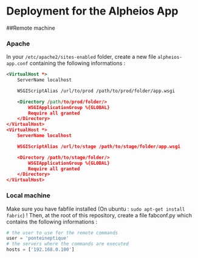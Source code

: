 Deployment for the Alpheios App
===

##Remote machine

### Apache
In your `/etc/apache2/sites-enabled` folder, create a new file `alpheios-app.conf` containing the following informations :

```xml
<VirtualHost *>
    ServerName localhost

    WSGIScriptAlias /url/to/prod /path/to/prod/folder/app.wsgi

    <Directory /path/to/prod/folder/>
        WSGIApplicationGroup %{GLOBAL}
        Require all granted
    </Directory>
</VirtualHost>
<VirtualHost *>
    ServerName localhost

    WSGIScriptAlias /url/to/stage /path/to/stage/folder/app.wsgi

    <Directory /path/to/stage/folder/>
        WSGIApplicationGroup %{GLOBAL}
        Require all granted
    </Directory>
</VirtualHost>
```

### Local machine

Make sure you have fabfile installed (On ubuntu : `sudo apt-get install fabric`) !
Then, at the root of this repository, create a file fabconf.py which contains the following informations :

```python
# the user to use for the remote commands
user = 'ponteineptique'
# the servers where the commands are executed
hosts = ['192.168.0.100']
```